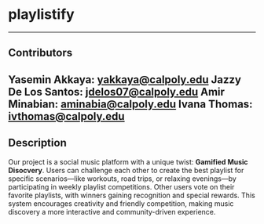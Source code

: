 # playlistify
------------------
## Contributors
Yasemin Akkaya: yakkaya@calpoly.edu
Jazzy De Los Santos: jdelos07@calpoly.edu
Amir Minabian: aminabia@calpoly.edu
Ivana Thomas: ivthomas@calpoly.edu
-------------------
## Description
Our project is a social music platform with a unique twist: **Gamified Music Disocvery**. Users can challenge each other to create the best playlist for specific scenarios—like workouts, road trips, or relaxing evenings—by participating in weekly playlist competitions. Other users vote on their favorite playlists, with winners gaining recognition and special rewards. This system encourages creativity and friendly competition, making music discovery a more interactive and community-driven experience.
